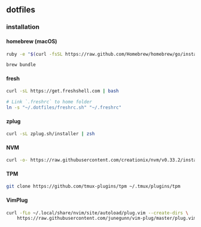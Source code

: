 ## dotfiles

### installation

#### homebrew (macOS)

```bash
ruby -e "$(curl -fsSL https://raw.github.com/Homebrew/homebrew/go/install)" > /tmp/homebrew-install.log`

brew bundle
```

#### fresh

```bash
curl -sL https://get.freshshell.com | bash

# Link `.freshrc` to home folder
ln -s "~/.dotfiles/freshrc.sh" "~/.freshrc"
```

#### zplug
```bash
curl -sL zplug.sh/installer | zsh
```

#### NVM 

```bash
curl -o- https://raw.githubusercontent.com/creationix/nvm/v0.33.2/install.sh | bash`
```

#### TPM

```bash
git clone https://github.com/tmux-plugins/tpm ~/.tmux/plugins/tpm
```

#### VimPlug

```bash
curl -fLo ~/.local/share/nvim/site/autoload/plug.vim --create-dirs \
    https://raw.githubusercontent.com/junegunn/vim-plug/master/plug.vim
```
